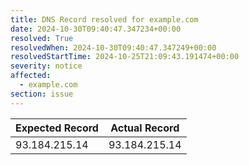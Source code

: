 ```yaml
---
title: DNS Record resolved for example.com
date: 2024-10-30T09:40:47.347234+00:00
resolved: True
resolvedWhen: 2024-10-30T09:40:47.347249+00:00
resolvedStartTime: 2024-10-25T21:09:43.191474+00:00
severity: notice
affected:
  - example.com
section: issue
---
```


| Expected Record  | Actual Record  |
|------------------|----------------|
| 93.184.215.14 | 93.184.215.14 |
